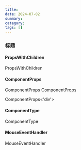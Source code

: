 ```yaml
---
title: 
date: 2024-07-02
summary: 
category: 
tags: []
---
```


### 标题

#### PropsWithChildren
PropsWithChildren

#### ComponentProps
ComponentProps
ComponentProps<typeof Component>

ComponentProps<'div'>

#### ComponentType
ComponentType<Props>

#### MouseEventHandler
MouseEventHandler<HTMLInputElement>
